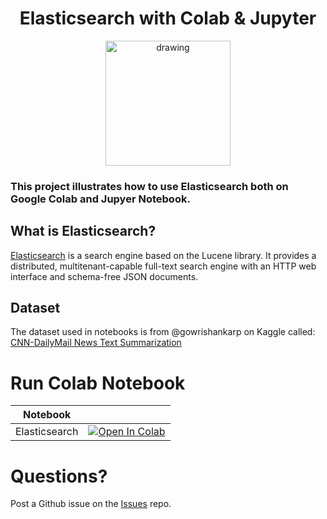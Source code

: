 <h1 align="center">Elasticsearch with Colab & Jupyter </h1>
<p align="center">
<img src="https://iconape.com/wp-content/files/op/370830/svg/370830.svg" alt="drawing" width="200" />
</p>

### This project illustrates how to use Elasticsearch both on Google Colab and Jupyer Notebook.

## What is Elasticsearch?
[Elasticsearch](https://en.wikipedia.org/wiki/Elasticsearch) is a search engine based on the Lucene library. It provides a distributed, multitenant-capable full-text search engine with an HTTP web interface and schema-free JSON documents.

## Dataset 
The dataset used in notebooks is from @gowrishankarp on Kaggle called: [CNN-DailyMail News Text Summarization](https://www.kaggle.com/datasets/gowrishankarp/newspaper-text-summarization-cnn-dailymail)

# Run Colab Notebook

|      Notebook      |                                                                                                                                                                                                 |
|:------------------:|:-----------------------------------------------------------------------------------------------------------------------------------------------------------------------------------------------:|
| Elasticsearch | [![Open In Colab](https://colab.research.google.com/assets/colab-badge.svg)](https://colab.research.google.com/github/HamidRezaAttar/Elasticsearch-Jupyter-Colab/blob/main/notebooks/python-elasticsearch-colab.ipynb) |

# Questions?
Post a Github issue on the [Issues](https://github.com/HamidRezaAttar/Elasticsearch-Jupyter-Colab/issues) repo.
